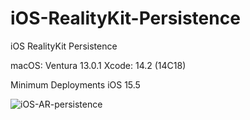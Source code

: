 # iOS-RealityKit-Persistence
iOS RealityKit Persistence

macOS: Ventura 13.0.1
Xcode: 14.2 (14C18)

Minimum Deployments iOS 15.5
</br>

![iOS-AR-persistence](https://user-images.githubusercontent.com/13722768/189374651-aa64a4cf-a6c9-446a-87ab-b47eb4956950.jpeg)
